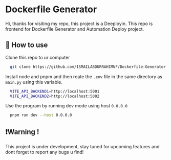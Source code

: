 # Dockerfile Generator

Hi, thanks for visiting my repo, this project is a Deeployin. This repo is frontend for Dockerfile Generator and Automation Deploy project.

## 🔧 How to use

Clone this repo to ur computer

```bash
  git clone https://github.com/ISMAILABDURRAHIMNF/Dockerfile-Generator.git
```

Install node and pnpm and then reate the `.env` file in the same directory as `main.py` using this variable.

```bash
  VITE_API_BACKEND1=http://localhost:5001
  VITE_API_BACKEND2=http://localhost:5002
```

Use the program by running dev mode using host `0.0.0.0`

```bash
  pnpm run dev --host 0.0.0.0
```

## ❗Warning !

This project is under development, stay tuned for upcoming features and dont forget to report any bugs u find!
